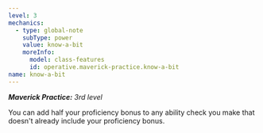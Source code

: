 ```yaml
---
level: 3
mechanics:
  - type: global-note
    subType: power
    value: know-a-bit
    moreInfo:
      model: class-features
      id: operative.maverick-practice.know-a-bit
name: know-a-bit
---
```

_**Maverick Practice:** 3rd level_
You can add half your proficiency bonus to any ability check you make that doesn't already include your proficiency bonus.